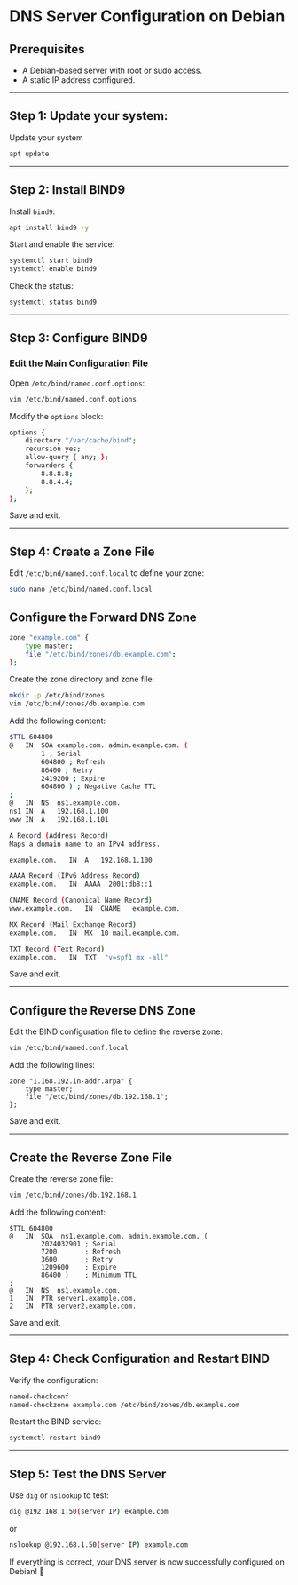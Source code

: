 # DNS Server Configuration on Debian

## Prerequisites
- A Debian-based server with root or sudo access.
- A static IP address configured.
---

## Step 1: Update your system:
Update your system

```bash
apt update
```
---

## Step 2: Install BIND9
Install `bind9`:

```bash
apt install bind9 -y
```

Start and enable the service:

```bash
systemctl start bind9
systemctl enable bind9
```

Check the status:

```bash
systemctl status bind9
```

---

## Step 3: Configure BIND9

### Edit the Main Configuration File
Open `/etc/bind/named.conf.options`:

```bash
vim /etc/bind/named.conf.options
```

Modify the `options` block:

```bash
options {
    directory "/var/cache/bind";
    recursion yes;
    allow-query { any; };
    forwarders {
        8.8.8.8;
        8.8.4.4;
    };
};
```

Save and exit.

---

## Step 4: Create a Zone File

Edit `/etc/bind/named.conf.local` to define your zone:

```bash
sudo nano /etc/bind/named.conf.local
```

## **Configure the Forward DNS Zone**

```bash
zone "example.com" {
    type master;
    file "/etc/bind/zones/db.example.com";
};
```


Create the zone directory and zone file:

```bash
mkdir -p /etc/bind/zones
vim /etc/bind/zones/db.example.com
```

Add the following content:

```bash
$TTL 604800
@   IN  SOA example.com. admin.example.com. (
        1 ; Serial
        604800 ; Refresh
        86400 ; Retry
        2419200 ; Expire
        604800 ) ; Negative Cache TTL
;
@   IN  NS  ns1.example.com.
ns1 IN  A   192.168.1.100
www IN  A   192.168.1.101

A Record (Address Record)
Maps a domain name to an IPv4 address.

example.com.   IN  A   192.168.1.100

AAAA Record (IPv6 Address Record)
example.com.   IN  AAAA  2001:db8::1

CNAME Record (Canonical Name Record)
www.example.com.   IN  CNAME   example.com.

MX Record (Mail Exchange Record)
example.com.   IN  MX  10 mail.example.com.

TXT Record (Text Record)
example.com.   IN  TXT  "v=spf1 mx -all"
```

Save and exit.

---

## **Configure the Reverse DNS Zone**
Edit the BIND configuration file to define the reverse zone:

```bash
vim /etc/bind/named.conf.local
```

Add the following lines:

```plaintext
zone "1.168.192.in-addr.arpa" {
    type master;
    file "/etc/bind/zones/db.192.168.1";
};
```

Save and exit.

---

## **Create the Reverse Zone File**

Create the reverse zone file:

```bash
vim /etc/bind/zones/db.192.168.1
```

Add the following content:

```plaintext
$TTL 604800
@   IN  SOA  ns1.example.com. admin.example.com. (
        2024032901 ; Serial
        7200       ; Refresh
        3600       ; Retry
        1209600    ; Expire
        86400 )    ; Minimum TTL
;
@   IN  NS  ns1.example.com.
1   IN  PTR server1.example.com.
2   IN  PTR server2.example.com.
```

Save and exit.

---


## Step 4: Check Configuration and Restart BIND

Verify the configuration:

```bash
named-checkconf
named-checkzone example.com /etc/bind/zones/db.example.com
```

Restart the BIND service:

```bash
systemctl restart bind9
```

---

## Step 5: Test the DNS Server

Use `dig` or `nslookup` to test:

```bash
dig @192.168.1.50(server IP) example.com
```

or

```bash
nslookup @192.168.1.50(server IP) example.com
```

If everything is correct, your DNS server is now successfully configured on Debian! 🚀

